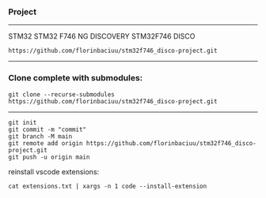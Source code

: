 ### Project
---
STM32 
STM32 F746 NG DISCOVERY
STM32F746 DISCO
```
https://github.com/florinbaciuu/stm32f746_disco-project.git
```
---
### Clone complete with submodules:
```
git clone --recurse-submodules https://github.com/florinbaciuu/stm32f746_disco-project.git
```
---
```
git init
git commit -m "commit"
git branch -M main
git remote add origin https://github.com/florinbaciuu/stm32f746_disco-project.git
git push -u origin main
```

reinstall vscode extensions:
```
cat extensions.txt | xargs -n 1 code --install-extension
```
